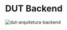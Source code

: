# DUT Backend

![dut-arquitetura-backend](https://user-images.githubusercontent.com/51406124/113065820-d97b0100-918f-11eb-8266-575ea7a61a83.png)

